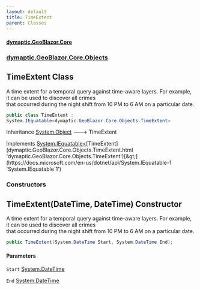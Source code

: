 ```yaml
---
layout: default
title: TimeExtent
parent: Classes
---
```

#### [dymaptic.GeoBlazor.Core](index.html 'index')
### [dymaptic.GeoBlazor.Core.Objects](index.html#dymaptic.GeoBlazor.Core.Objects 'dymaptic.GeoBlazor.Core.Objects')

## TimeExtent Class

A time extent for a temporal query against time-aware layers. For example, it can be used to discover all crimes  
that occurred during the night shift from 10 PM to 6 AM on a particular date.

```csharp
public class TimeExtent :
System.IEquatable<dymaptic.GeoBlazor.Core.Objects.TimeExtent>
```

Inheritance [System.Object](https://docs.microsoft.com/en-us/dotnet/api/System.Object 'System.Object') &#129106; TimeExtent

Implements [System.IEquatable&lt;](https://docs.microsoft.com/en-us/dotnet/api/System.IEquatable-1 'System.IEquatable`1')[TimeExtent](dymaptic.GeoBlazor.Core.Objects.TimeExtent.html 'dymaptic.GeoBlazor.Core.Objects.TimeExtent')[&gt;](https://docs.microsoft.com/en-us/dotnet/api/System.IEquatable-1 'System.IEquatable`1')
### Constructors

<a name='dymaptic.GeoBlazor.Core.Objects.TimeExtent.TimeExtent(System.DateTime,System.DateTime)'></a>

## TimeExtent(DateTime, DateTime) Constructor

A time extent for a temporal query against time-aware layers. For example, it can be used to discover all crimes  
that occurred during the night shift from 10 PM to 6 AM on a particular date.

```csharp
public TimeExtent(System.DateTime Start, System.DateTime End);
```
#### Parameters

<a name='dymaptic.GeoBlazor.Core.Objects.TimeExtent.TimeExtent(System.DateTime,System.DateTime).Start'></a>

`Start` [System.DateTime](https://docs.microsoft.com/en-us/dotnet/api/System.DateTime 'System.DateTime')

<a name='dymaptic.GeoBlazor.Core.Objects.TimeExtent.TimeExtent(System.DateTime,System.DateTime).End'></a>

`End` [System.DateTime](https://docs.microsoft.com/en-us/dotnet/api/System.DateTime 'System.DateTime')
